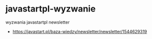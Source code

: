 # javastartpl-wyzwanie
wyzwania javastartpl newsletter

* https://javastart.pl/baza-wiedzy/newsletter/newsletter/1544629319
